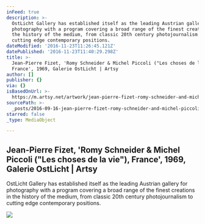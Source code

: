 ```yaml
---
inFeed: true
description: >-
  OstLicht Gallery has established itself as the leading Austrian gallery for
  photography with a program covering a broad range of the finest creations in
  the history of the medium, from classic 20th century photojournalism to
  cutting edge contemporary positions.
dateModified: '2016-11-23T11:26:45.121Z'
datePublished: '2016-11-23T11:40:29.298Z'
title: >-
  Jean-Pierre Fizet, 'Romy Schneider & Michel Piccoli ("Les choses de la vie"),
  France', 1969, Galerie OstLicht | Artsy
author: []
publisher: {}
via: {}
isBasedOnUrl: >-
  https://m.artsy.net/artwork/jean-pierre-fizet-romy-schneider-and-michel-piccoli-les-choses-de-la-vie-france
sourcePath: >-
  _posts/2016-09-16-jean-pierre-fizet-romy-schneider-and-michel-piccoli-les-ch.md
starred: false
_type: MediaObject

---
```

<article style=""><h1>Jean-Pierre Fizet, 'Romy Schneider &amp; Michel Piccoli ("Les choses de la vie"), France', 1969, Galerie OstLicht | Artsy</h1><p>OstLicht Gallery has established itself as the leading Austrian gallery for photography with a program covering a broad range of the finest creations in the history of the medium, from classic 20th century photojournalism to cutting edge contemporary positions.</p><img src="https://d32dm0rphc51dk.cloudfront.net/giAgJIRyZ0YOi9ZgIz88nA/large.jpg" /></article>